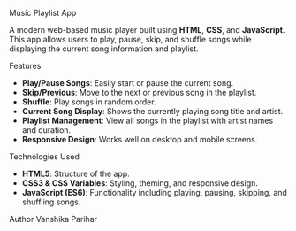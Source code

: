 Music Playlist App

A modern web-based music player built using **HTML**, **CSS**, and **JavaScript**. This app allows users to play, pause, skip, and shuffle songs while displaying the current song information and playlist.

Features

- **Play/Pause Songs**: Easily start or pause the current song.  
- **Skip/Previous**: Move to the next or previous song in the playlist.  
- **Shuffle**: Play songs in random order.  
- **Current Song Display**: Shows the currently playing song title and artist.  
- **Playlist Management**: View all songs in the playlist with artist names and duration.  
- **Responsive Design**: Works well on desktop and mobile screens.  

Technologies Used

- **HTML5**: Structure of the app.  
- **CSS3 & CSS Variables**: Styling, theming, and responsive design.  
- **JavaScript (ES6)**: Functionality including playing, pausing, skipping, and shuffling songs.  

Author
Vanshika Parihar
